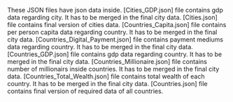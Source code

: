 These JSON files have json data inside.
[Cities_GDP.json] file contains gdp data regarding city. It has to be merged in the final city data.
[Cities.json] file contains final version of cities data.
[Countries_Capita.json] file contains per person capita data regarding country. It has to be merged in the final city data.
[Countries_Digital_Payment.json] file contains payment mediums data regarding country. It has to be merged in the final city data.
[Countries_GDP.json] file contains gdp data regarding country. It has to be merged in the final city data.
[Countries_Millionaire.json] file contains number of millionairs inside countries. It has to be merged in the final city data.
[Countries_Total_Wealth.json] file contains total wealth of each country. It has to be merged in the final city data.
[Countries.json] file contains final version of required data of all countries.